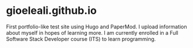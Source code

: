 # gioeleali.github.io
First portfolio-like test site using Hugo and PaperMod. I upload information about myself in hopes of learning more. I am currently enrolled in a Full Software Stack Developer course (ITS) to learn programming.
